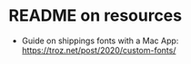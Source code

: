 #  README on resources

- Guide on shippings fonts with a Mac App: https://troz.net/post/2020/custom-fonts/

